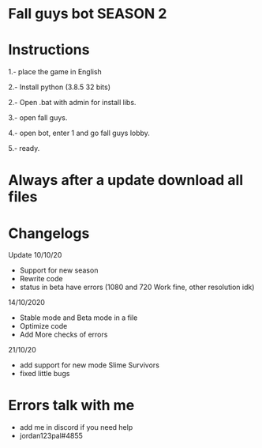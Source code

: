 # Fall guys bot SEASON 2

# Instructions

1.- place the game in English

2.- Install python (3.8.5 32 bits)

2.- Open .bat with admin for install libs.

3.- open fall guys.

4.- open bot, enter 1 and go fall guys lobby.

5.- ready.

# Always after a update download all files 

# Changelogs
Update 
10/10/20
- Support for new season
- Rewrite code
- status in beta have errors (1080 and 720 Work fine, other resolution idk)

14/10/2020
- Stable mode and Beta mode in a file
- Optimize code
- Add More checks of errors

21/10/20
- add support for new mode Slime Survivors
- fixed little bugs


# Errors talk with me
- add me in discord if you need help
- jordan123pal#4855

